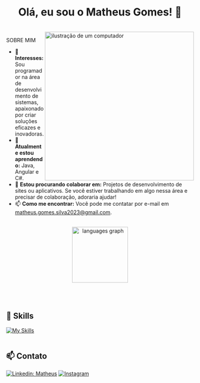 <h1 align = "center"> Olá, eu sou o Matheus Gomes! 👋  </h1>
<br>
<img src="https://raw.githubusercontent.com/MicaelliMedeiros/micaellimedeiros/master/image/computer-illustration.png" alt="ilustração de um computador" min-width="400px" max-width="400px" width="400px" align="right">

SOBRE MIM
- 👀 **Interesses:** Sou programador na área de desenvolvimento de sistemas, apaixonado por criar soluções eficazes e inovadoras.
- 🌱 **Atualmente estou aprendendo:** Java, Angular e C#.
- 💞️ **Estou procurando colaborar em:** Projetos de desenvolvimento de sites ou aplicativos. Se você estiver trabalhando em algo nessa área e precisar de colaboração, adoraria ajudar!
- 📫 **Como me encontrar:** Você pode me contatar por e-mail em [matheus.gomes.silva2023@gmail.com](mailto:matheus.gomes.silva2023@gmail.com).
<br>
<div align="center">
  <img src="https://github-readme-stats.vercel.app/api/top-langs?username=MatheusGomes444&locale=en&hide_title=false&layout=compact&card_width=320&langs_count=5&theme=dracula&hide_border=false&order=2" height="150" alt="languages graph"  />
</div> 

<br><br>
## 🚀 Skills
[![My Skills](https://skillicons.dev/icons?i=java,javascript,html,css,mysql,cs,angular)](https://skillicons.dev)<br><br>
## 📫 Contato

[![Linkedin: Matheus](https://img.shields.io/badge/-LINKEDIN-blue?style=flat-square&logo=Linkedin&logoColor=white&link=https://www.linkedin.com/in/matheus-gomes-da-silva-65080a2a0/)](https://www.linkedin.com/in/matheus-gomes-da-silva-65080a2a0/)
[![Instagram](https://img.shields.io/badge/Instagram-E4405F?style=flat&logo=instagram&logoColor=black)](https://www.instagram.com/mateuzz23/)

<!---
MatheusGomes444/MatheusGomes444 é um repositório ✨ especial ✨ porque o arquivo `README.md` (este arquivo) aparece no seu perfil do GitHub.
Você pode clicar no link de visualização para ver as suas mudanças.
--->
